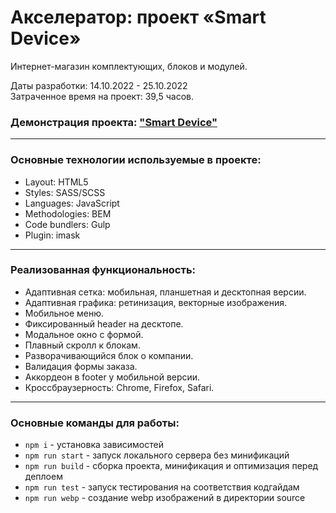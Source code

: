 # Акселератор: проект «Smart Device»

Интернет-магазин комплектующих, блоков и модулей.

Даты разработки: 14.10.2022 - 25.10.2022<br>
Затраченное время на проект: 39,5 часов.

### Демонстрация проекта: ["Smart Device"](https://michaelbezz.github.io/smart-device-accelerator/)

---

### Основные технологии используемые в проекте:
* Layout: HTML5
* Styles: SASS/SCSS
* Languages: JavaScript
* Methodologies: BEM
* Code bundlers: Gulp
* Plugin: imask

---

### Реализованная функциональность:
* Адаптивная сетка: мобильная, планшетная и десктопная версии.
* Адаптивная графика: ретинизация, векторные изображения.
* Мобильное меню.
* Фиксированный header на десктопе.
* Модальное окно с формой.
* Плавный скролл к блокам.
* Разворачивающийся блок о компании.
* Валидация формы заказа.
* Аккордеон в footer у мобильной версии.
* Кроссбраузерность: Chrome, Firefox, Safari.

---

### Основные команды для работы:
* `npm i` - установка зависимостей
* `npm run start` - запуск локального сервера без минификаций
* `npm run build` - сборка проекта, минификация и оптимизация перед деплоем
* `npm run test` - запуск тестирования на соответствия кодгайдам
* `npm run webp` - создание webp изображений в директории source
